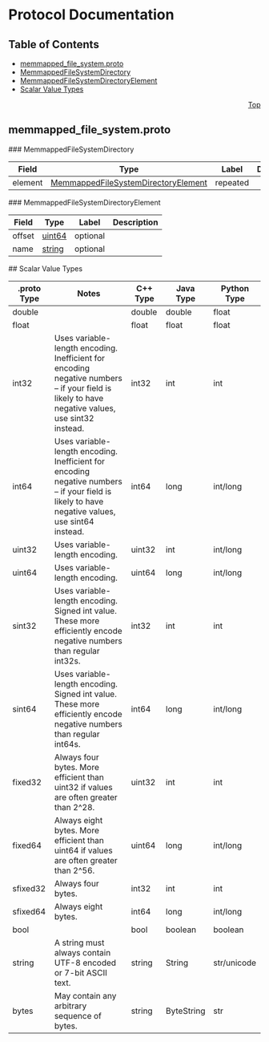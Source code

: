 # Protocol Documentation
<a name="top"/>

## Table of Contents
* [memmapped_file_system.proto](#memmapped_file_system.proto)
 * [MemmappedFileSystemDirectory](#tensorflow.MemmappedFileSystemDirectory)
 * [MemmappedFileSystemDirectoryElement](#tensorflow.MemmappedFileSystemDirectoryElement)
* [Scalar Value Types](#scalar-value-types)

<a name="memmapped_file_system.proto"/>
<p align="right"><a href="#top">Top</a></p>

## memmapped_file_system.proto



<a name="tensorflow.MemmappedFileSystemDirectory"/>
### MemmappedFileSystemDirectory


| Field | Type | Label | Description |
| ----- | ---- | ----- | ----------- |
| element | [MemmappedFileSystemDirectoryElement](#tensorflow.MemmappedFileSystemDirectoryElement) | repeated |  |


<a name="tensorflow.MemmappedFileSystemDirectoryElement"/>
### MemmappedFileSystemDirectoryElement


| Field | Type | Label | Description |
| ----- | ---- | ----- | ----------- |
| offset | [uint64](#uint64) | optional |  |
| name | [string](#string) | optional |  |







<a name="scalar-value-types"/>
## Scalar Value Types

| .proto Type | Notes | C++ Type | Java Type | Python Type |
| ----------- | ----- | -------- | --------- | ----------- |
| <a name="double"/> double |  | double | double | float |
| <a name="float"/> float |  | float | float | float |
| <a name="int32"/> int32 | Uses variable-length encoding. Inefficient for encoding negative numbers – if your field is likely to have negative values, use sint32 instead. | int32 | int | int |
| <a name="int64"/> int64 | Uses variable-length encoding. Inefficient for encoding negative numbers – if your field is likely to have negative values, use sint64 instead. | int64 | long | int/long |
| <a name="uint32"/> uint32 | Uses variable-length encoding. | uint32 | int | int/long |
| <a name="uint64"/> uint64 | Uses variable-length encoding. | uint64 | long | int/long |
| <a name="sint32"/> sint32 | Uses variable-length encoding. Signed int value. These more efficiently encode negative numbers than regular int32s. | int32 | int | int |
| <a name="sint64"/> sint64 | Uses variable-length encoding. Signed int value. These more efficiently encode negative numbers than regular int64s. | int64 | long | int/long |
| <a name="fixed32"/> fixed32 | Always four bytes. More efficient than uint32 if values are often greater than 2^28. | uint32 | int | int |
| <a name="fixed64"/> fixed64 | Always eight bytes. More efficient than uint64 if values are often greater than 2^56. | uint64 | long | int/long |
| <a name="sfixed32"/> sfixed32 | Always four bytes. | int32 | int | int |
| <a name="sfixed64"/> sfixed64 | Always eight bytes. | int64 | long | int/long |
| <a name="bool"/> bool |  | bool | boolean | boolean |
| <a name="string"/> string | A string must always contain UTF-8 encoded or 7-bit ASCII text. | string | String | str/unicode |
| <a name="bytes"/> bytes | May contain any arbitrary sequence of bytes. | string | ByteString | str |
